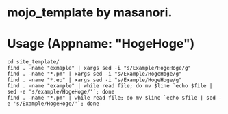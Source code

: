 mojo_template by masanori.
====

# Usage (Appname: "HogeHoge")
	cd site_template/
	find . -name "exmaple" | xargs sed -i "s/Example/HogeHoge/g"
	find . -name "*.pm" | xargs sed -i "s/Example/HogeHoge/g"
	find . -name "*.ep" | xargs sed -i "s/Example/HogeHoge/g"
	find . -name "example" | while read file; do mv $line `echo $file | sed -e 's/example/HogeHoge/'`; done
	find . -name "*.pm" | while read file; do mv $line `echo $file | sed -e 's/Example/HogeHoge/'`; done